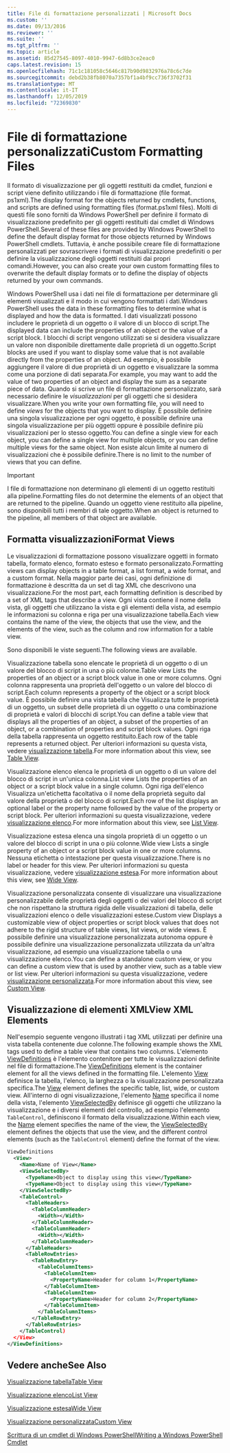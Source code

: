 ```yaml
---
title: File di formattazione personalizzati | Microsoft Docs
ms.custom: ''
ms.date: 09/13/2016
ms.reviewer: ''
ms.suite: ''
ms.tgt_pltfrm: ''
ms.topic: article
ms.assetid: 85d27545-8097-4010-9947-6d8b3ce2eac0
caps.latest.revision: 15
ms.openlocfilehash: 71c1c181058c5646c817b90d9832976a78c6c7de
ms.sourcegitcommit: debd2b38fb8070a7357bf1a4bf9cc736f3702f31
ms.translationtype: MT
ms.contentlocale: it-IT
ms.lasthandoff: 12/05/2019
ms.locfileid: "72369830"
---
```

# <a name="custom-formatting-files"></a><span data-ttu-id="57124-102">File di formattazione personalizzati</span><span class="sxs-lookup"><span data-stu-id="57124-102">Custom Formatting Files</span></span>

<span data-ttu-id="57124-103">Il formato di visualizzazione per gli oggetti restituiti da cmdlet, funzioni e script viene definito utilizzando i file di formattazione (file format. ps1xml).</span><span class="sxs-lookup"><span data-stu-id="57124-103">The display format for the objects returned by cmdlets, functions, and scripts are defined using formatting files (format.ps1xml files).</span></span> <span data-ttu-id="57124-104">Molti di questi file sono forniti da Windows PowerShell per definire il formato di visualizzazione predefinito per gli oggetti restituiti dai cmdlet di Windows PowerShell.</span><span class="sxs-lookup"><span data-stu-id="57124-104">Several of these files are provided by Windows PowerShell to define the default display format for those objects returned by Windows PowerShell cmdlets.</span></span> <span data-ttu-id="57124-105">Tuttavia, è anche possibile creare file di formattazione personalizzati per sovrascrivere i formati di visualizzazione predefiniti o per definire la visualizzazione degli oggetti restituiti dai propri comandi.</span><span class="sxs-lookup"><span data-stu-id="57124-105">However, you can also create your own custom formatting files to overwrite the default display formats or to define the display of objects returned by your own commands.</span></span>

<span data-ttu-id="57124-106">Windows PowerShell usa i dati nei file di formattazione per determinare gli elementi visualizzati e il modo in cui vengono formattati i dati.</span><span class="sxs-lookup"><span data-stu-id="57124-106">Windows PowerShell uses the data in these formatting files to determine what is displayed and how the data is formatted.</span></span> <span data-ttu-id="57124-107">I dati visualizzati possono includere le proprietà di un oggetto o il valore di un blocco di script.</span><span class="sxs-lookup"><span data-stu-id="57124-107">The displayed data can include the properties of an object or the value of a script block.</span></span>  <span data-ttu-id="57124-108">I blocchi di script vengono utilizzati se si desidera visualizzare un valore non disponibile direttamente dalle proprietà di un oggetto.</span><span class="sxs-lookup"><span data-stu-id="57124-108">Script blocks are used if you want to display some value that is not available directly from the properties of an object.</span></span> <span data-ttu-id="57124-109">Ad esempio, è possibile aggiungere il valore di due proprietà di un oggetto e visualizzare la somma come una porzione di dati separata.</span><span class="sxs-lookup"><span data-stu-id="57124-109">For example, you may want to add the value of two properties of an object and display the sum as a separate piece of data.</span></span> <span data-ttu-id="57124-110">Quando si scrive un file di formattazione personalizzato, sarà necessario definire le *visualizzazioni* per gli oggetti che si desidera visualizzare.</span><span class="sxs-lookup"><span data-stu-id="57124-110">When you write your own formatting file, you will need to define *views* for the objects that you want to display.</span></span> <span data-ttu-id="57124-111">È possibile definire una singola visualizzazione per ogni oggetto, è possibile definire una singola visualizzazione per più oggetti oppure è possibile definire più visualizzazioni per lo stesso oggetto.</span><span class="sxs-lookup"><span data-stu-id="57124-111">You can define a single view for each object, you can define a single view for multiple objects, or you can define multiple views for the same object.</span></span> <span data-ttu-id="57124-112">Non esiste alcun limite al numero di visualizzazioni che è possibile definire.</span><span class="sxs-lookup"><span data-stu-id="57124-112">There is no limit to the number of views that you can define.</span></span>

> [!IMPORTANT]
> <span data-ttu-id="57124-113">I file di formattazione non determinano gli elementi di un oggetto restituiti alla pipeline.</span><span class="sxs-lookup"><span data-stu-id="57124-113">Formatting files do not determine the elements of an object that are returned to the pipeline.</span></span> <span data-ttu-id="57124-114">Quando un oggetto viene restituito alla pipeline, sono disponibili tutti i membri di tale oggetto.</span><span class="sxs-lookup"><span data-stu-id="57124-114">When an object is returned to the pipeline, all members of that object are available.</span></span>

## <a name="format-views"></a><span data-ttu-id="57124-115">Formatta visualizzazioni</span><span class="sxs-lookup"><span data-stu-id="57124-115">Format Views</span></span>

<span data-ttu-id="57124-116">Le visualizzazioni di formattazione possono visualizzare oggetti in formato tabella, formato elenco, formato esteso e formato personalizzato.</span><span class="sxs-lookup"><span data-stu-id="57124-116">Formatting views can display objects in a table format, a list format, a wide format, and a custom format.</span></span> <span data-ttu-id="57124-117">Nella maggior parte dei casi, ogni definizione di formattazione è descritta da un set di tag XML che descrivono una visualizzazione.</span><span class="sxs-lookup"><span data-stu-id="57124-117">For the most part, each formatting definition is described by a set of XML tags that describe a view.</span></span> <span data-ttu-id="57124-118">Ogni vista contiene il nome della vista, gli oggetti che utilizzano la vista e gli elementi della vista, ad esempio le informazioni su colonna e riga per una visualizzazione tabella.</span><span class="sxs-lookup"><span data-stu-id="57124-118">Each view contains the name of the view, the objects that use the view, and the elements of the view, such as the column and row information for a table view.</span></span>

<span data-ttu-id="57124-119">Sono disponibili le viste seguenti.</span><span class="sxs-lookup"><span data-stu-id="57124-119">The following views are available.</span></span>

<span data-ttu-id="57124-120">Visualizzazione tabella sono elencate le proprietà di un oggetto o di un valore del blocco di script in una o più colonne.</span><span class="sxs-lookup"><span data-stu-id="57124-120">Table view Lists the properties of an object or a script block value in one or more columns.</span></span> <span data-ttu-id="57124-121">Ogni colonna rappresenta una proprietà dell'oggetto o un valore del blocco di script.</span><span class="sxs-lookup"><span data-stu-id="57124-121">Each column represents a property of the object or a script block value.</span></span> <span data-ttu-id="57124-122">È possibile definire una vista tabella che Visualizza tutte le proprietà di un oggetto, un subset delle proprietà di un oggetto o una combinazione di proprietà e valori di blocchi di script.</span><span class="sxs-lookup"><span data-stu-id="57124-122">You can define a table view that displays all the properties of an object, a subset of the properties of an object, or a combination of properties and script block values.</span></span> <span data-ttu-id="57124-123">Ogni riga della tabella rappresenta un oggetto restituito.</span><span class="sxs-lookup"><span data-stu-id="57124-123">Each row of the table represents a returned object.</span></span> <span data-ttu-id="57124-124">Per ulteriori informazioni su questa vista, vedere [visualizzazione tabella](../format/creating-a-table-view.md).</span><span class="sxs-lookup"><span data-stu-id="57124-124">For more information about this view, see [Table View](../format/creating-a-table-view.md).</span></span>

<span data-ttu-id="57124-125">Visualizzazione elenco elenca le proprietà di un oggetto o di un valore del blocco di script in un'unica colonna.</span><span class="sxs-lookup"><span data-stu-id="57124-125">List view Lists the properties of an object or a script block value in a single column.</span></span> <span data-ttu-id="57124-126">Ogni riga dell'elenco Visualizza un'etichetta facoltativa o il nome della proprietà seguito dal valore della proprietà o del blocco di script.</span><span class="sxs-lookup"><span data-stu-id="57124-126">Each row of the list displays an optional label or the property name followed by the value of the property or script block.</span></span> <span data-ttu-id="57124-127">Per ulteriori informazioni su questa visualizzazione, vedere [visualizzazione elenco](../format/creating-a-list-view.md).</span><span class="sxs-lookup"><span data-stu-id="57124-127">For more information about this view, see [List View](../format/creating-a-list-view.md).</span></span>

<span data-ttu-id="57124-128">Visualizzazione estesa elenca una singola proprietà di un oggetto o un valore del blocco di script in una o più colonne.</span><span class="sxs-lookup"><span data-stu-id="57124-128">Wide view Lists a single property of an object or a script block value in one or more columns.</span></span> <span data-ttu-id="57124-129">Nessuna etichetta o intestazione per questa visualizzazione.</span><span class="sxs-lookup"><span data-stu-id="57124-129">There is no label or header for this view.</span></span> <span data-ttu-id="57124-130">Per ulteriori informazioni su questa visualizzazione, vedere [visualizzazione estesa](../format/creating-a-wide-view.md).</span><span class="sxs-lookup"><span data-stu-id="57124-130">For more information about this view, see [Wide View](../format/creating-a-wide-view.md).</span></span>

<span data-ttu-id="57124-131">Visualizzazione personalizzata consente di visualizzare una visualizzazione personalizzabile delle proprietà degli oggetti o dei valori del blocco di script che non rispettano la struttura rigida delle visualizzazioni di tabella, delle visualizzazioni elenco o delle visualizzazioni estese.</span><span class="sxs-lookup"><span data-stu-id="57124-131">Custom view Displays a customizable view of object properties or script block values that does not adhere to the rigid structure of table views, list views, or wide views.</span></span> <span data-ttu-id="57124-132">È possibile definire una visualizzazione personalizzata autonoma oppure è possibile definire una visualizzazione personalizzata utilizzata da un'altra visualizzazione, ad esempio una visualizzazione tabella o una visualizzazione elenco.</span><span class="sxs-lookup"><span data-stu-id="57124-132">You can define a standalone custom view, or you can define a custom view that is used by another view, such as a table view or list view.</span></span> <span data-ttu-id="57124-133">Per ulteriori informazioni su questa visualizzazione, vedere [visualizzazione personalizzata](../format/creating-custom-controls.md).</span><span class="sxs-lookup"><span data-stu-id="57124-133">For more information about this view, see [Custom View](../format/creating-custom-controls.md).</span></span>

## <a name="view-xml-elements"></a><span data-ttu-id="57124-134">Visualizzazione di elementi XML</span><span class="sxs-lookup"><span data-stu-id="57124-134">View XML Elements</span></span>

<span data-ttu-id="57124-135">Nell'esempio seguente vengono illustrati i tag XML utilizzati per definire una vista tabella contenente due colonne.</span><span class="sxs-lookup"><span data-stu-id="57124-135">The following example shows the XML tags used to define a table view that contains two columns.</span></span> <span data-ttu-id="57124-136">L'elemento [ViewDefinitions](../format/viewdefinitions-element-format.md) è l'elemento contenitore per tutte le visualizzazioni definite nel file di formattazione.</span><span class="sxs-lookup"><span data-stu-id="57124-136">The [ViewDefinitions](../format/viewdefinitions-element-format.md) element is the container element for all the views defined in the formatting file.</span></span> <span data-ttu-id="57124-137">L'elemento [View](../format/view-element-format.md) definisce la tabella, l'elenco, la larghezza o la visualizzazione personalizzata specifica.</span><span class="sxs-lookup"><span data-stu-id="57124-137">The [View](../format/view-element-format.md) element defines the specific table, list, wide, or custom view.</span></span> <span data-ttu-id="57124-138">All'interno di ogni visualizzazione, l'elemento [Name](../format/name-element-for-view-format.md) specifica il nome della vista, l'elemento [ViewSelectedBy](../format/viewselectedby-element-format.md) definisce gli oggetti che utilizzano la visualizzazione e i diversi elementi del controllo, ad esempio l'elemento `TableControl`, definiscono il formato della visualizzazione.</span><span class="sxs-lookup"><span data-stu-id="57124-138">Within each view, the [Name](../format/name-element-for-view-format.md) element specifies the name of the view, the [ViewSelectedBy](../format/viewselectedby-element-format.md) element defines the objects that use the view, and the different control elements (such as the `TableControl` element) define the format of the view.</span></span>

```xml
ViewDefinitions
  <View>
    <Name>Name of View</Name>
    <ViewSelectedBy>
      <TypeName>Object to display using this view</TypeName>
      <TypeName>Object to display using this view</TypeName>
    </ViewSelectedBy>
    <TableControl>
      <TableHeaders>
        <TableColumnHeader>
          <Width></Width>
        </TableColumnHeader>
        <TableColumnHeader>
          <Width></Width>
        </TableColumnHeader>
      </TableHeaders>
      <TableRowEntries>
        <TableRowEntry>
          <TableColumnItems>
            <TableColumnItem>
              <PropertyName>Header for column 1</PropertyName>
            </TableColumnItem>
            <TableColumnItem>
              <PropertyName>Header for column 2</PropertyName>
            </TableColumnItem>
          </TableColumnItems>
        </TableRowEntry>
      </TableRowEntries>
    </TableControl)
  </View>
</ViewDefinitions>

```

## <a name="see-also"></a><span data-ttu-id="57124-139">Vedere anche</span><span class="sxs-lookup"><span data-stu-id="57124-139">See Also</span></span>

[<span data-ttu-id="57124-140">Visualizzazione tabella</span><span class="sxs-lookup"><span data-stu-id="57124-140">Table View</span></span>](../format/creating-a-table-view.md)

[<span data-ttu-id="57124-141">Visualizzazione elenco</span><span class="sxs-lookup"><span data-stu-id="57124-141">List View</span></span>](../format/creating-a-list-view.md)

[<span data-ttu-id="57124-142">Visualizzazione estesa</span><span class="sxs-lookup"><span data-stu-id="57124-142">Wide View</span></span>](../format/creating-a-wide-view.md)

[<span data-ttu-id="57124-143">Visualizzazione personalizzata</span><span class="sxs-lookup"><span data-stu-id="57124-143">Custom View</span></span>](../format/creating-custom-controls.md)

[<span data-ttu-id="57124-144">Scrittura di un cmdlet di Windows PowerShell</span><span class="sxs-lookup"><span data-stu-id="57124-144">Writing a Windows PowerShell Cmdlet</span></span>](./writing-a-windows-powershell-cmdlet.md)

